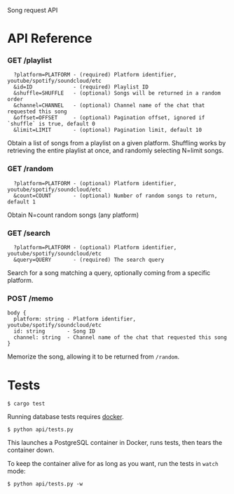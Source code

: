 Song request API

# API Reference

### GET /playlist

```
  ?platform=PLATFORM - (required) Platform identifier, youtube/spotify/soundcloud/etc
  &id=ID             - (required) Playlist ID
  &shuffle=SHUFFLE   - (optional) Songs will be returned in a random order
  &channel=CHANNEL   - (optional) Channel name of the chat that requested this song
  &offset=OFFSET     - (optional) Pagination offset, ignored if `shuffle` is true, default 0
  &limit=LIMIT       - (optional) Pagination limit, default 10
```

Obtain a list of songs from a playlist on a given platform.
Shuffling works by retrieving the entire playlist at once, and randomly selecting N=limit songs.

### GET /random

```
  ?platform=PLATFORM - (optional) Platform identifier, youtube/spotify/soundcloud/etc
  &count=COUNT       - (optional) Number of random songs to return, default 1
```

Obtain N=count random songs (any platform)

### GET /search

```
  ?platform=PLATFORM - (optional) Platform identifier, youtube/spotify/soundcloud/etc
  &query=QUERY       - (required) The search query
```

Search for a song matching a query, optionally coming from a specific platform.

### POST /memo

```
body {
  platform: string - Platform identifier, youtube/spotify/soundcloud/etc
  id: string       - Song ID
  channel: string  - Channel name of the chat that requested this song
}
```

Memorize the song, allowing it to be returned from `/random`.

# Tests

```
$ cargo test
```

Running database tests requires [docker](https://www.docker.com/).

```
$ python api/tests.py
```

This launches a PostgreSQL container in Docker, runs tests, then tears the container down.

To keep the container alive for as long as you want, run the tests in `watch` mode:

```
$ python api/tests.py -w
```
